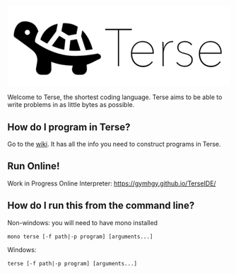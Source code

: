 ![i](https://github.com/Gymhgy/TerseLang/blob/master/Terse.png)

Welcome to Terse, the shortest coding language. Terse aims to be able to write problems in as little bytes as possible.

## How do I program in Terse?
Go to the [wiki](https://github.com/Gymhgy/TerseLang/wiki). It has all the info you need to construct programs in Terse.

## Run Online!
Work in Progress Online Interpreter: https://gymhgy.github.io/TerseIDE/

## How do I run this from the command line?
Non-windows: you will need to have mono installed
```
mono terse [-f path|-p program] [arguments...]
```

Windows:
```
terse [-f path|-p program] [arguments...]
```
